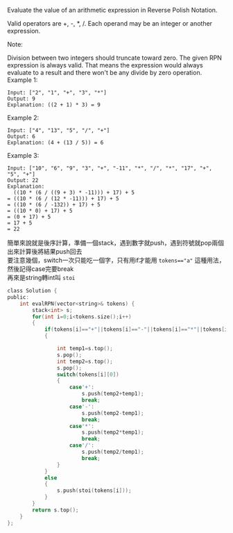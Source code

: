 Evaluate the value of an arithmetic expression in Reverse Polish Notation.

Valid operators are +, -, *, /. Each operand may be an integer or another expression.

Note:

Division between two integers should truncate toward zero.
The given RPN expression is always valid. That means the expression would always evaluate to a result and there won't be any divide by zero operation.
Example 1:
```
Input: ["2", "1", "+", "3", "*"]
Output: 9
Explanation: ((2 + 1) * 3) = 9
```
Example 2:
```
Input: ["4", "13", "5", "/", "+"]
Output: 6
Explanation: (4 + (13 / 5)) = 6
```
Example 3:
```
Input: ["10", "6", "9", "3", "+", "-11", "*", "/", "*", "17", "+", "5", "+"]
Output: 22
Explanation: 
  ((10 * (6 / ((9 + 3) * -11))) + 17) + 5
= ((10 * (6 / (12 * -11))) + 17) + 5
= ((10 * (6 / -132)) + 17) + 5
= ((10 * 0) + 17) + 5
= (0 + 17) + 5
= 17 + 5
= 22
```
簡單來說就是後序計算，準備一個stack，遇到數字就push，遇到符號就pop兩個出來計算後將結果push回去  
要注意幾個，switch一次只能吃一個字，只有用if才能用 ```tokens=="a"``` 這種用法，然後記得case完要break  
再來是string轉int叫 ```stoi``` 

```c
class Solution {
public:
    int evalRPN(vector<string>& tokens) {
        stack<int> s;
        for(int i=0;i<tokens.size();i++)
        {
            if(tokens[i]=="+"||tokens[i]=="-"||tokens[i]=="*"||tokens[i]=="/")
            {

                int temp1=s.top();
                s.pop();
                int temp2=s.top();
                s.pop();
                switch(tokens[i][0])
                {
                    case'+':
                        s.push(temp2+temp1);
                        break;
                    case'-':
                        s.push(temp2-temp1);
                        break;
                    case'*':
                        s.push(temp2*temp1);
                        break;
                    case'/':
                        s.push(temp2/temp1);
                        break;
                }
            }
            else
            {
                s.push(stoi(tokens[i]));
            }
        }
        return s.top();
    }
};
```
